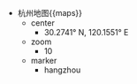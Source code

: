 - 杭州地图{{maps}}
    - center
        - 30.2741° N, 120.1551° E
    - zoom
        - 10
    - marker
        - hangzhou
